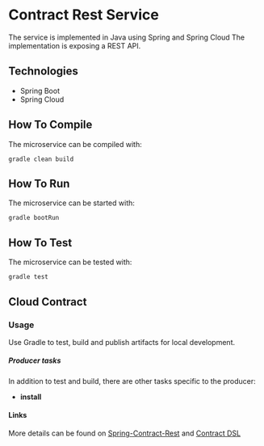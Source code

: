 
Contract Rest Service
==========================================

The service is implemented in Java using Spring and Spring Cloud
The implementation is exposing a REST API.


Technologies
------------

- Spring Boot
- Spring Cloud



How To Compile
--------------

The microservice can be compiled with:

```
gradle clean build
```

How To Run
----------

The microservice can be started with:

```
gradle bootRun
```



How To Test
----------

The microservice can be tested with:

```
gradle test
```

Cloud Contract
----------
### Usage
Use Gradle to test, build and publish artifacts for local development.

##### Producer tasks
In addition to test and build, there are other tasks specific to the producer:

* **install**



#### Links
More details can be found on [Spring-Contract-Rest](https://spring.io/guides/gs/contract-rest/) 
and [Contract DSL](https://cloud.spring.io/spring-cloud-contract/spring-cloud-contract.html#_contract_dsl)


